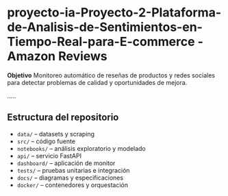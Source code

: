 # proyecto-ia-Proyecto-2-Plataforma-de-Analisis-de-Sentimientos-en-Tiempo-Real-para-E-commerce -  Amazon Reviews

**Objetivo**
Monitoreo automático de reseñas de productos y redes sociales para detectar problemas de calidad y oportunidades de mejora.

.....

## Estructura del repositorio
- `data/` – datasets y scraping
- `src/` – código fuente  
- `notebooks/` – análisis exploratorio y modelado  
- `api/` – servicio FastAPI  
- `dashboard/` – aplicación de monitor  
- `tests/` – pruebas unitarias e integración  
- `docs/` – diagramas y especificaciones  
- `docker/` – contenedores y orquestación  

